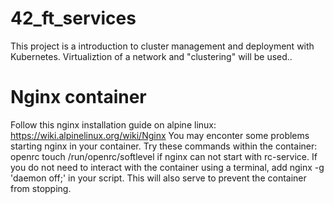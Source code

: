 # 42_ft_services
This project is a introduction to cluster management and deployment with Kubernetes. Virtualiztion of a network and "clustering" will be used..


# Nginx container

Follow this nginx installation guide on alpine linux:
https://wiki.alpinelinux.org/wiki/Nginx
You may enconter some problems starting nginx in your container.
Try these commands within the container:
openrc
touch /run/openrc/softlevel
if nginx can not start with rc-service.
If you do not need to interact with the container using a terminal, add nginx -g 'daemon off;' in your script. This will also serve to prevent the container from stopping.


